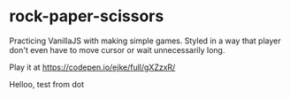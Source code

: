 # rock-paper-scissors
Practicing VanillaJS with making simple games.
Styled in a way that player don't even have to move cursor or wait unnecessarily long.

Play it at 
https://codepen.io/ejke/full/gXZzxR/

Helloo, test from dot


